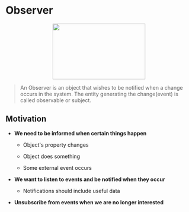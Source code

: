 <h1>Observer</h1>

<p align="center">
  <img width="250" height="150" src="https://miro.medium.com/max/462/1*lA4IDccstYKHvd3aC3YjKA.png">
</p>

>An Observer is an object that wishes to be notified when a change occurs in the system. The entity generating the change(event) is called observable or subject.

<h2>Motivation</h2>

- <b>We need to be informed when certain things happen</b>

  - Object's property changes
  
  - Object does something
  
  - Some external event occurs
  
- <b>We want to listen to events and be notified when they occur</b>
  - Notifications should include useful data
  
- <b>Unsubscribe from events when we are no longer interested</b>
